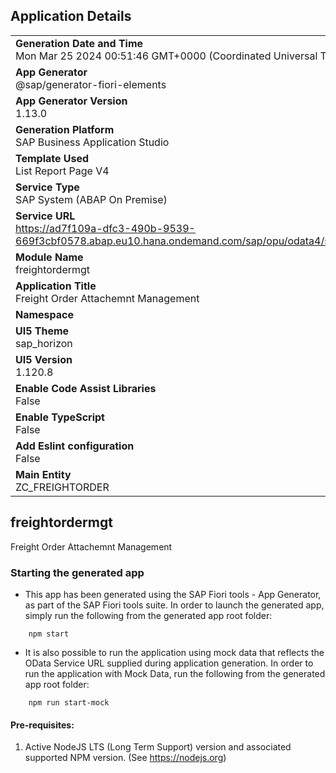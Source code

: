 ## Application Details
|               |
| ------------- |
|**Generation Date and Time**<br>Mon Mar 25 2024 00:51:46 GMT+0000 (Coordinated Universal Time)|
|**App Generator**<br>@sap/generator-fiori-elements|
|**App Generator Version**<br>1.13.0|
|**Generation Platform**<br>SAP Business Application Studio|
|**Template Used**<br>List Report Page V4|
|**Service Type**<br>SAP System (ABAP On Premise)|
|**Service URL**<br>https://ad7f109a-dfc3-490b-9539-669f3cbf0578.abap.eu10.hana.ondemand.com/sap/opu/odata4/sap/zfreightorder_srv_bind/srvd/sap/zfreightorder_service/0001/
|**Module Name**<br>freightordermgt|
|**Application Title**<br>Freight Order Attachemnt Management|
|**Namespace**<br>|
|**UI5 Theme**<br>sap_horizon|
|**UI5 Version**<br>1.120.8|
|**Enable Code Assist Libraries**<br>False|
|**Enable TypeScript**<br>False|
|**Add Eslint configuration**<br>False|
|**Main Entity**<br>ZC_FREIGHTORDER|

## freightordermgt

Freight Order Attachemnt Management

### Starting the generated app

-   This app has been generated using the SAP Fiori tools - App Generator, as part of the SAP Fiori tools suite.  In order to launch the generated app, simply run the following from the generated app root folder:

```
    npm start
```

- It is also possible to run the application using mock data that reflects the OData Service URL supplied during application generation.  In order to run the application with Mock Data, run the following from the generated app root folder:

```
    npm run start-mock
```

#### Pre-requisites:

1. Active NodeJS LTS (Long Term Support) version and associated supported NPM version.  (See https://nodejs.org)


